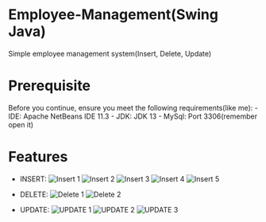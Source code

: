 # Employee-Management(Swing Java)
Simple employee management system(Insert, Delete, Update)

# Prerequisite
Before you continue, ensure you meet the following requirements(like me):
        - IDE: Apache NetBeans IDE 11.3
        - JDK: JDK 13
        - MySql: Port 3306(remember open it)
        
# Features
* INSERT:
        ![Insert 1](https://user-images.githubusercontent.com/48643699/82575105-368e4980-9bb2-11ea-9691-3448d818606d.png)
        ![Insert 2](https://user-images.githubusercontent.com/48643699/82575360-94bb2c80-9bb2-11ea-88fe-c5ca708595e1.png)
        ![Insert 3](https://user-images.githubusercontent.com/48643699/82575437-abfa1a00-9bb2-11ea-96d3-4a5bd8b5e309.png)
        ![Insert 4](https://user-images.githubusercontent.com/48643699/82575564-da77f500-9bb2-11ea-83bd-d7904b7a1650.png)
        ![Insert 5](https://user-images.githubusercontent.com/48643699/82575648-f24f7900-9bb2-11ea-8759-59d410ebb2aa.png)
        
* DELETE:
        ![Delete 1](https://user-images.githubusercontent.com/48643699/82575716-06937600-9bb3-11ea-96c3-bf4f5ba62840.png)
        ![Delete 2](https://user-images.githubusercontent.com/48643699/82575769-18751900-9bb3-11ea-8fe0-5f7c057a188f.png)
        
* UPDATE:
        ![UPDATE 1](https://user-images.githubusercontent.com/48643699/82576416-f92abb80-9bb3-11ea-9292-7d73e5238522.png)
        ![UPDATE 2](https://user-images.githubusercontent.com/48643699/82576024-730e7500-9bb3-11ea-80d4-24bc65a29896.png)
        ![UPDATE 3](https://user-images.githubusercontent.com/48643699/82576147-a6510400-9bb3-11ea-8556-122dddbbe3b0.png)
        
